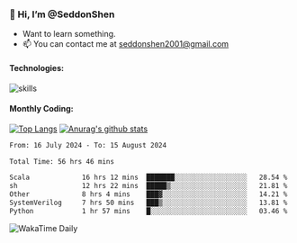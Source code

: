### 👋 Hi, I’m @SeddonShen
- Want to learn something.
- 📫 You can contact me at seddonshen2001@gmail.com

#### Technologies:

![skills](https://skillicons.dev/icons?i=scala,js,html,css,bootstrap,jquery,c,cpp,cloudflare,django,docker,flask,git,github,githubactions,linux,latex,mysql,nodejs,ps,php,pr,py,raspberrypi,redis,unreal,v,vscode,vue,bash)

#### Monthly Coding:
[![Top Langs](https://github-readme-stats.vercel.app/api/top-langs?username=seddonshen&show_icons=true&locale=en&layout=compact&hide=html&langs_count=8)](https://github.com/SeddonShen/)
[![Anurag's github stats](https://github-readme-stats.vercel.app/api?username=SeddonShen&count_private=true&show_icons=true)](https://github.com/anuraghazra/github-readme-stats)
<!--START_SECTION:waka-->

```txt
From: 16 July 2024 - To: 15 August 2024

Total Time: 56 hrs 46 mins

Scala             16 hrs 12 mins  ███████░░░░░░░░░░░░░░░░░░   28.54 %
sh                12 hrs 22 mins  █████▒░░░░░░░░░░░░░░░░░░░   21.81 %
Other             8 hrs 4 mins    ███▓░░░░░░░░░░░░░░░░░░░░░   14.21 %
SystemVerilog     7 hrs 50 mins   ███▒░░░░░░░░░░░░░░░░░░░░░   13.81 %
Python            1 hr 57 mins    █░░░░░░░░░░░░░░░░░░░░░░░░   03.46 %
```

<!--END_SECTION:waka-->

![WakaTime Daily](https://wakatime.com/share/@seddon2001/61a7e342-5f12-4fea-bf92-1fac161e97d6.svg)
<!---
SeddonShen/SeddonShen is a ✨ special ✨ repository because its `README.md` (this file) appears on your GitHub profile.
You can click the Preview link to take a look at your changes.
--->
